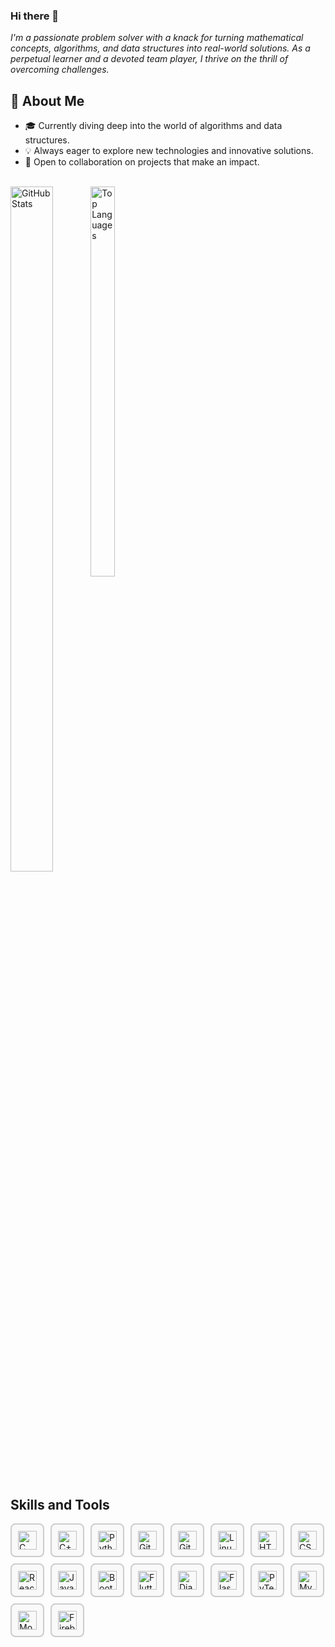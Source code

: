 ### Hi there 👋

<em>I'm a passionate problem solver with a knack for turning mathematical concepts, algorithms, and data structures into real-world solutions. As a perpetual learner and a devoted team player, I thrive on the thrill of overcoming challenges.</em>


## 🚀 About Me

- 🎓 Currently diving deep into the world of algorithms and data structures.
- 💡 Always eager to explore new technologies and innovative solutions.
- 🤝 Open to collaboration on projects that make an impact.

<br>

<!--
**Kaileshwaran13/Kaileshwaran13** is a ✨ _special_ ✨ repository because its `README.md` (this file) appears on your GitHub profile.

Here are some ideas to get you started:

- 🔭 I’m currently working on ...
- 🌱 I’m currently learning ...
- 👯 I’m looking to collaborate on ...
- 🤔 I’m looking for help with ...
- 💬 Ask me about ...
- 📫 How to reach me: ...
- 😄 Pronouns: ...
- ⚡ Fun fact: ...
-->

<div style="display: inline-block; width: 48%;">
  <img src="https://github-readme-stats.vercel.app/api?username=Kaileshwaran13&show_icons=true&theme=dracula" alt="GitHub Stats" style="width: 53%; height: auto; float: left">
  <img src="https://github-readme-stats.vercel.app/api/top-langs/?username=Kaileshwaran13&layout=compact&theme=dracula" alt="Top Languages" style="width: 40%; height: auto; float : left">
</div>


## Skills and Tools

<div style="display: flex; flex-wrap: wrap; gap: 10px;">
  <div style="border: 2px solid #ccc; border-radius: 8px; padding: 10px; background-color: #f9f9f9;">
    <img alt="C" width="30px" src="https://cdn.jsdelivr.net/gh/devicons/devicon/icons/c/c-line.svg" />
  </div>
  <div style="border: 2px solid #ccc; border-radius: 8px; padding: 10px; background-color: #f9f9f9;">
    <img alt="C++" width="30px" src="https://cdn.jsdelivr.net/gh/devicons/devicon/icons/cplusplus/cplusplus-original.svg" />
  </div>
  <div style="border: 2px solid #ccc; border-radius: 8px; padding: 10px; background-color: #f9f9f9;">
    <img alt="Python" width="30px" src="https://cdn.jsdelivr.net/gh/devicons/devicon/icons/python/python-plain.svg" />
  </div>
  <div style="border: 2px solid #ccc; border-radius: 8px; padding: 10px; background-color: #f9f9f9;">
    <img alt="Git" width="30px" src="https://cdn.jsdelivr.net/gh/devicons/devicon/icons/git/git-original.svg" />
  </div>
  <div style="border: 2px solid #ccc; border-radius: 8px; padding: 10px; background-color: #f9f9f9;">
    <img alt="GitHub" width="30px" src="https://cdn.jsdelivr.net/gh/devicons/devicon/icons/github/github-original.svg" />
  </div>
  <div style="border: 2px solid #ccc; border-radius: 8px; padding: 10px; background-color: #f9f9f9;">
    <img alt="Linux" width="30px" src="https://cdn.jsdelivr.net/gh/devicons/devicon/icons/linux/linux-original.svg" />
  </div>
  <div style="border: 2px solid #ccc; border-radius: 8px; padding: 10px; background-color: #f9f9f9;">
    <img alt="HTML" width="30px" src="https://cdn.jsdelivr.net/gh/devicons/devicon/icons/html5/html5-plain.svg" />
  </div>
  <div style="border: 2px solid #ccc; border-radius: 8px; padding: 10px; background-color: #f9f9f9;">
    <img alt="CSS" width="30px" src="https://cdn.jsdelivr.net/gh/devicons/devicon/icons/css3/css3-plain.svg" />
  </div>
  <div style="border: 2px solid #ccc; border-radius: 8px; padding: 10px; background-color: #f9f9f9;">
    <img alt="React" width="30px" src="https://cdn.jsdelivr.net/gh/devicons/devicon/icons/react/react-original.svg" />
  </div>
  <div style="border: 2px solid #ccc; border-radius: 8px; padding: 10px; background-color: #f9f9f9;">
    <img alt="JavaScript" width="30px" src="https://cdn.jsdelivr.net/gh/devicons/devicon/icons/javascript/javascript-plain.svg" />
  </div>
  <div style="border: 2px solid #ccc; border-radius: 8px; padding: 10px; background-color: #f9f9f9;">
    <img alt="Bootstrap" width="30px" src="https://cdn.jsdelivr.net/gh/devicons/devicon/icons/bootstrap/bootstrap-original.svg" />
  </div>
  <div style="border: 2px solid #ccc; border-radius: 8px; padding: 10px; background-color: #f9f9f9;">
    <img alt="Flutter" width="30px" src="https://cdn.jsdelivr.net/gh/devicons/devicon/icons/flutter/flutter-original.svg" />
  </div>
  <div style="border: 2px solid #ccc; border-radius: 8px; padding: 10px; background-color: #f9f9f9;">
    <img alt="Django" width="30px" src="https://cdn.jsdelivr.net/gh/devicons/devicon/icons/django/django-plain.svg" />
  </div>
  <div style="border: 2px solid #ccc; border-radius: 8px; padding: 10px; background-color: #f9f9f9;">
    <img alt="Flask" width="30px" src="https://cdn.jsdelivr.net/gh/devicons/devicon/icons/flask/flask-original.svg" />
  </div>
  <div style="border: 2px solid #ccc; border-radius: 8px; padding: 10px; background-color: #f9f9f9;">
    <img alt="PyTest" width="30px" src="https://cdn.jsdelivr.net/gh/devicons/devicon/icons/pytest/pytest-original-wordmark.svg" />
  </div>
  <div style="border: 2px solid #ccc; border-radius: 8px; padding: 10px; background-color: #f9f9f9;">
    <img alt="MySQL" width="30px" src="https://cdn.jsdelivr.net/gh/devicons/devicon/icons/mysql/mysql-original.svg" />
  </div>
  <div style="border: 2px solid #ccc; border-radius: 8px; padding: 10px; background-color: #f9f9f9;">
    <img alt="MongoDB" width="30px" src="https://cdn.jsdelivr.net/gh/devicons/devicon/icons/mongodb/mongodb-original-wordmark.svg" />
  </div>
  <div style="border: 2px solid #ccc; border-radius: 8px; padding: 10px; background-color: #f9f9f9;">
    <img alt="Firebase" width="30px" src="https://cdn.jsdelivr.net/gh/devicons/devicon/icons/firebase/firebase-original-wordmark.svg" />
  </div>
</div>
